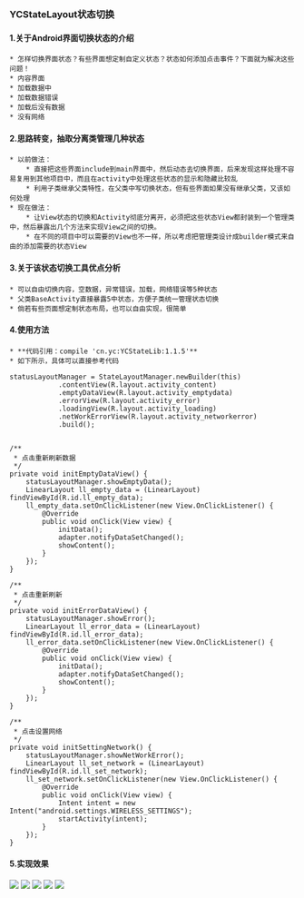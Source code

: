 ### YCStateLayout状态切换
#### 1.关于Android界面切换状态的介绍
	* 怎样切换界面状态？有些界面想定制自定义状态？状态如何添加点击事件？下面就为解决这些问题！
	* 内容界面
	* 加载数据中
	* 加载数据错误
	* 加载后没有数据
	* 没有网络


#### 2.思路转变，抽取分离类管理几种状态
	* 以前做法：
		* 直接把这些界面include到main界面中，然后动态去切换界面，后来发现这样处理不容易复用到其他项目中，而且在activity中处理这些状态的显示和隐藏比较乱
		* 利用子类继承父类特性，在父类中写切换状态，但有些界面如果没有继承父类，又该如何处理
	* 现在做法：
		* 让View状态的切换和Activity彻底分离开，必须把这些状态View都封装到一个管理类中，然后暴露出几个方法来实现View之间的切换。
		* 在不同的项目中可以需要的View也不一样，所以考虑把管理类设计成builder模式来自由的添加需要的状态View


#### 3.关于该状态切换工具优点分析
	* 可以自由切换内容，空数据，异常错误，加载，网络错误等5种状态
	* 父类BaseActivity直接暴露5中状态，方便子类统一管理状态切换
  	* 倘若有些页面想定制状态布局，也可以自由实现，很简单

#### 4.使用方法
    * **代码引用：compile 'cn.yc:YCStateLib:1.1.5'**
    * 如下所示，具体可以直接参考代码
```
statusLayoutManager = StateLayoutManager.newBuilder(this)
            .contentView(R.layout.activity_content)
            .emptyDataView(R.layout.activity_emptydata)
            .errorView(R.layout.activity_error)
            .loadingView(R.layout.activity_loading)
            .netWorkErrorView(R.layout.activity_networkerror)
            .build();


/**
 * 点击重新刷新数据
 */
private void initEmptyDataView() {
    statusLayoutManager.showEmptyData();
    LinearLayout ll_empty_data = (LinearLayout) findViewById(R.id.ll_empty_data);
    ll_empty_data.setOnClickListener(new View.OnClickListener() {
        @Override
        public void onClick(View view) {
            initData();
            adapter.notifyDataSetChanged();
            showContent();
        }
    });
}

/**
 * 点击重新刷新
 */
private void initErrorDataView() {
    statusLayoutManager.showError();
    LinearLayout ll_error_data = (LinearLayout) findViewById(R.id.ll_error_data);
    ll_error_data.setOnClickListener(new View.OnClickListener() {
        @Override
        public void onClick(View view) {
            initData();
            adapter.notifyDataSetChanged();
            showContent();
        }
    });
}

/**
 * 点击设置网络
 */
private void initSettingNetwork() {
    statusLayoutManager.showNetWorkError();
    LinearLayout ll_set_network = (LinearLayout) findViewById(R.id.ll_set_network);
    ll_set_network.setOnClickListener(new View.OnClickListener() {
        @Override
        public void onClick(View view) {
            Intent intent = new Intent("android.settings.WIRELESS_SETTINGS");
            startActivity(intent);
        }
    });
}
```



#### 5.实现效果
![](https://github.com/yangchong211/YCStateLayout/blob/master/image/125771775308836257.png)
![](https://github.com/yangchong211/YCStateLayout/blob/master/image/407442243542773132.jpg)
![](https://github.com/yangchong211/YCStateLayout/blob/master/image/54463227589674008.png)
![](https://github.com/yangchong211/YCStateLayout/blob/master/image/739964693513198374.jpg)
![](https://github.com/yangchong211/YCStateLayout/blob/master/image/75707536091894445.jpg)

